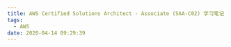 ```yaml
---
title: AWS Certified Solutions Architect - Associate (SAA-C02) 学习笔记
tags:
  - AWS
date: 2020-04-14 09:29:39
---
```

